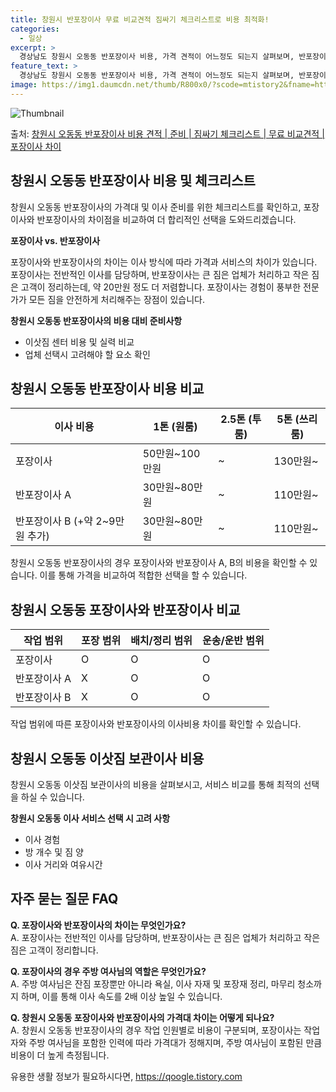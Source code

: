 ```yaml
---
title: 창원시 반포장이사 무료 비교견적 짐싸기 체크리스트로 비용 최적화!
categories:
  - 일상
excerpt: >
  경상남도 창원시 오동동 반포장이사 비용, 가격 견적이 어느정도 되는지 살펴보며, 반포장이사를 준비함에 있어 짐싸기 준비 체크리스트가 무엇인지 보겠습니다. 마지막으로 포장이사와 차이점을 통해 무료 비교견적으로 어떤 것이 더 합리적인 선택인지 공유 드립니다.창원시 오동동 포장이사 견적 샘플 보기 👈 클릭창원시 오동동 포장이사 가격 살펴보기 👈 클릭창원시 오동동 반포장이사 평균 이사 비용평수창원시 오동동 평균 이사 비용원룸 이사9평 이하 (1톤)30만원~투룸/쓰리룸 이사16평 ~ 20평 (2.5톤)80만원~쓰리룸 이사21평 (5톤) ~110만원~우리집 무료 이사견적 받기 👈 클릭포장 vs 반포장: 이사 방법의 가장 큰 차이점이사 방식에 따라 가격과 서비스의 차이점포장이사는 이사 전반을 담당하여 1톤은 5..
feature_text: >
  경상남도 창원시 오동동 반포장이사 비용, 가격 견적이 어느정도 되는지 살펴보며, 반포장이사를 준비함에 있어 짐싸기 준비 체크리스트가 무엇인지 보겠습니다. 마지막으로 포장이사와 차이점을 통해 무료 비교견적으로 어떤 것이 더 합리적인 선택인지 공유 드립니다.창원시 오동동 포장이사 견적 샘플 보기 👈 클릭창원시 오동동 포장이사 가격 살펴보기 👈 클릭창원시 오동동 반포장이사 평균 이사 비용평수창원시 오동동 평균 이사 비용원룸 이사9평 이하 (1톤)30만원~투룸/쓰리룸 이사16평 ~ 20평 (2.5톤)80만원~쓰리룸 이사21평 (5톤) ~110만원~우리집 무료 이사견적 받기 👈 클릭포장 vs 반포장: 이사 방법의 가장 큰 차이점이사 방식에 따라 가격과 서비스의 차이점포장이사는 이사 전반을 담당하여 1톤은 5..
image: https://img1.daumcdn.net/thumb/R800x0/?scode=mtistory2&fname=https%3A%2F%2Fblog.kakaocdn.net%2Fdn%2FbgPRKG%2FbtsHbqp7b3g%2FBNwfSosLLj6nJqLscFLeZK%2Fimg.webp
---
```


![Thumbnail](https://img1.daumcdn.net/thumb/R800x0/?scode=mtistory2&fname=https%3A%2F%2Fblog.kakaocdn.net%2Fdn%2FbgPRKG%2FbtsHbqp7b3g%2FBNwfSosLLj6nJqLscFLeZK%2Fimg.webp)

<p>출처: <a href="https://qoogle.tistory.com/9381" rel="dofollow">창원시 오동동 반포장이사 비용 견적 | 준비 | 짐싸기 체크리스트 | 무료 비교견적 | 포장이사 차이</a> </p>

## 창원시 오동동 반포장이사 비용 및 체크리스트

창원시 오동동 반포장이사의 가격대 및 이사 준비를 위한 체크리스트를 확인하고, 포장이사와 반포장이사의 차이점을 비교하여 더 합리적인 선택을
도와드리겠습니다.

**포장이사 vs. 반포장이사**

포장이사와 반포장이사의 차이는 이사 방식에 따라 가격과 서비스의 차이가 있습니다. 포장이사는 전반적인 이사를 담당하며, 반포장이사는 큰 짐은
업체가 처리하고 작은 짐은 고객이 정리하는데, 약 20만원 정도 더 저렴합니다. 포장이사는 경험이 풍부한 전문가가 모든 짐을 안전하게
처리해주는 장점이 있습니다.

**창원시 오동동 반포장이사의 비용 대비 준비사항**

  * 이삿짐 센터 비용 및 실력 비교
  * 업체 선택시 고려해야 할 요소 확인

## 창원시 오동동 반포장이사 비용 비교

**이사 비용** | **1톤 (원룸)** | **2.5톤 (투룸)** | **5톤 (쓰리룸)**  
---|---|---|---  
포장이사 | 50만원~100만원 | ~ | 130만원~  
반포장이사 A | 30만원~80만원 | ~ | 110만원~  
반포장이사 B (+약 2~9만원 추가) | 30만원~80만원 | ~ | 110만원~  
  
창원시 오동동 반포장이사의 경우 포장이사와 반포장이사 A, B의 비용을 확인할 수 있습니다. 이를 통해 가격을 비교하여 적합한 선택을 할 수
있습니다.

## 창원시 오동동 포장이사와 반포장이사 비교

**작업 범위** | **포장 범위** | **배치/정리 범위** | **운송/운반 범위**  
---|---|---|---  
포장이사 | O | O | O  
반포장이사 A | X | O | O  
반포장이사 B | X | O | O  
  
작업 범위에 따른 포장이사와 반포장이사의 이사비용 차이를 확인할 수 있습니다.

## 창원시 오동동 이삿짐 보관이사 비용

창원시 오동동 이삿짐 보관이사의 비용을 살펴보시고, 서비스 비교를 통해 최적의 선택을 하실 수 있습니다.

**창원시 오동동 이사 서비스 선택 시 고려 사항**

  * 이사 경험
  * 방 개수 및 짐 양
  * 이사 거리와 여유시간

## 자주 묻는 질문 FAQ

**Q. 포장이사와 반포장이사의 차이는 무엇인가요?**  
A. 포장이사는 전반적인 이사를 담당하며, 반포장이사는 큰 짐은 업체가 처리하고 작은 짐은 고객이 정리합니다.

**Q. 포장이사의 경우 주방 여사님의 역할은 무엇인가요?**  
A. 주방 여사님은 잔짐 포장뿐만 아니라 욕실, 이사 자재 및 포장재 정리, 마무리 청소까지 하며, 이를 통해 이사 속도를 2배 이상 높일
수 있습니다.

**Q. 창원시 오동동 포장이사와 반포장이사의 가격대 차이는 어떻게 되나요?**  
A. 창원시 오동동 반포장이사의 경우 작업 인원별로 비용이 구분되며, 포장이사는 작업자와 주방 여사님을 포함한 인력에 따라 가격대가
정해지며, 주방 여사님이 포함된 만큼 비용이 더 높게 측정됩니다.



 

유용한 생활 정보가 필요하시다면, <a href="https://qoogle.tistory.com" rel="dofollow">https://qoogle.tistory.com</a>


